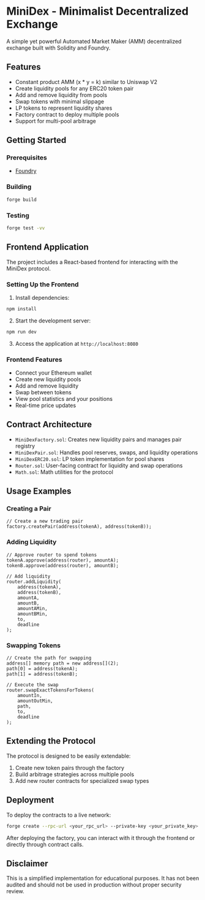
# MiniDex - Minimalist Decentralized Exchange

A simple yet powerful Automated Market Maker (AMM) decentralized exchange built with Solidity and Foundry.

## Features

- Constant product AMM (x * y = k) similar to Uniswap V2
- Create liquidity pools for any ERC20 token pair
- Add and remove liquidity from pools
- Swap tokens with minimal slippage
- LP tokens to represent liquidity shares
- Factory contract to deploy multiple pools
- Support for multi-pool arbitrage

## Getting Started

### Prerequisites

- [Foundry](https://book.getfoundry.sh/getting-started/installation)

### Building

```bash
forge build
```

### Testing

```bash
forge test -vv
```

## Frontend Application

The project includes a React-based frontend for interacting with the MiniDex protocol.

### Setting Up the Frontend

1. Install dependencies:
```bash
npm install
```

2. Start the development server:
```bash
npm run dev
```

3. Access the application at `http://localhost:8080`

### Frontend Features

- Connect your Ethereum wallet
- Create new liquidity pools
- Add and remove liquidity
- Swap between tokens
- View pool statistics and your positions
- Real-time price updates

## Contract Architecture

- `MiniDexFactory.sol`: Creates new liquidity pairs and manages pair registry
- `MiniDexPair.sol`: Handles pool reserves, swaps, and liquidity operations
- `MiniDexERC20.sol`: LP token implementation for pool shares
- `Router.sol`: User-facing contract for liquidity and swap operations
- `Math.sol`: Math utilities for the protocol

## Usage Examples

### Creating a Pair

```solidity
// Create a new trading pair
factory.createPair(address(tokenA), address(tokenB));
```

### Adding Liquidity

```solidity
// Approve router to spend tokens
tokenA.approve(address(router), amountA);
tokenB.approve(address(router), amountB);

// Add liquidity
router.addLiquidity(
    address(tokenA),
    address(tokenB),
    amountA,
    amountB,
    amountAMin,
    amountBMin,
    to,
    deadline
);
```

### Swapping Tokens

```solidity
// Create the path for swapping
address[] memory path = new address[](2);
path[0] = address(tokenA);
path[1] = address(tokenB);

// Execute the swap
router.swapExactTokensForTokens(
    amountIn,
    amountOutMin,
    path,
    to,
    deadline
);
```

## Extending the Protocol

The protocol is designed to be easily extendable:

1. Create new token pairs through the factory
2. Build arbitrage strategies across multiple pools
3. Add new router contracts for specialized swap types

## Deployment

To deploy the contracts to a live network:

```bash
forge create --rpc-url <your_rpc_url> --private-key <your_private_key> src/MiniDexFactory.sol:MiniDexFactory
```

After deploying the factory, you can interact with it through the frontend or directly through contract calls.

## Disclaimer

This is a simplified implementation for educational purposes. It has not been audited and should not be used in production without proper security review.

